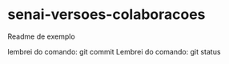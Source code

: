 # senai-versoes-colaboracoes

Readme de exemplo

lembrei do comando: git commit
Lembrei do comando: git status
